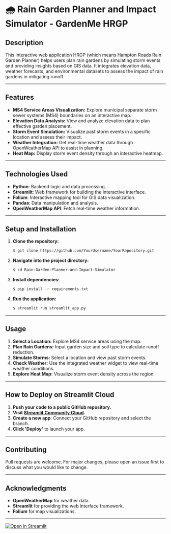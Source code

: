 # 🌧️ Rain Garden Planner and Impact Simulator - GardenMe HRGP

## Description
This interactive web application HRGP (which means Hampton Roads Rain Garden Planner) helps users plan rain gardens by simulating storm events and providing insights based on GIS data. It integrates elevation data, weather forecasts, and environmental datasets to assess the impact of rain gardens in mitigating runoff.

---

## **Features**
- **MS4 Service Areas Visualization:** Explore municipal separate storm sewer systems (MS4) boundaries on an interactive map.
- **Elevation Data Analysis:** View and analyze elevation data to plan effective garden placement.
- **Storm Event Simulation:** Visualize past storm events in a specific location and assess their impact.
- **Weather Integration:** Get real-time weather data through OpenWeatherMap API to assist in planning.
- **Heat Map:** Display storm event density through an interactive heatmap.

---

## **Technologies Used**
- **Python**: Backend logic and data processing.
- **Streamlit**: Web framework for building the interactive interface.
- **Folium**: Interactive mapping tool for GIS data visualization.
- **Pandas**: Data manipulation and analysis.
- **OpenWeatherMap API**: Fetch real-time weather information.

---

## **Setup and Installation**
1. **Clone the repository:**
   ```bash
   $ git clone https://github.com/YourUsername/YourRepository.git
   ```
2. **Navigate into the project directory:**
   ```bash
   $ cd Rain-Garden-Planner-and-Impact-Simulator
   ```
3. **Install dependencies:**
   ```bash
   $ pip install -r requirements.txt
   ```
4. **Run the application:**
   ```bash
   $ streamlit run streamlit_app.py
   ```

---

## **Usage**
1. **Select a Location:** Explore MS4 service areas using the map.
2. **Plan Rain Gardens:** Input garden size and soil type to calculate runoff reduction.
3. **Simulate Storms:** Select a location and view past storm events.
4. **Check Weather:** Use the integrated weather widget to view real-time weather conditions.
5. **Explore Heat Map:** Visualize storm event density across the region.

---

## **How to Deploy on Streamlit Cloud**
1. **Push your code to a public GitHub repository.**
2. **Visit [Streamlit Community Cloud](https://streamlit.io/cloud).**
3. **Create a new app**: Connect your GitHub repository and select the branch.
4. **Click 'Deploy'** to launch your app.

---

## **Contributing**
Pull requests are welcome. For major changes, please open an issue first to discuss what you would like to change.

---

## **Acknowledgments**
- **OpenWeatherMap** for weather data.
- **Streamlit** for providing the web interface framework.
- **Folium** for map visualizations.

---


[![Open in Streamlit](https://static.streamlit.io/badges/streamlit_badge_black_white.svg)](https://blank-app-template.streamlit.app/)

